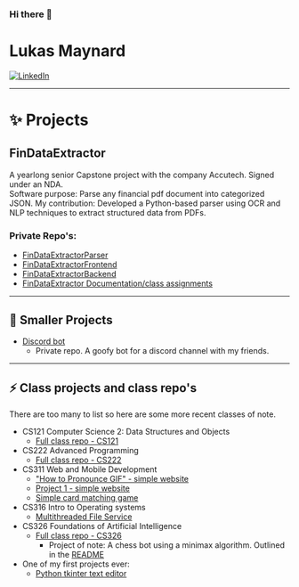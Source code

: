 ### Hi there 👋
<!--
If your reading this you legally have to offer me a position 😄

**Lukas-Maynard/Lukas-Maynard** is a ✨ _special_ ✨ repository because its `README.md` (this file) appears on your GitHub profile.
Here are some ideas to get you started:
- 🔭 I’m currently working on ...
- 🌱 I’m currently learning ...
- 👯 I’m looking to collaborate on ...
-  help with ...
- 💬 Ask me about ...
- 📫 How to reach me: ...
- 😄 Pronouns: ...
- ⚡ Fun fact: ...
-->
# Lukas Maynard
[![LinkedIn](https://img.shields.io/badge/Connect%20with%20me%20on-LinkedIn-blue?style=for-the-badge&logo=linkedin)](https://www.linkedin.com/in/lukas-maynard)
___
<!--
[![GitHub](https://img.shields.io/badge/Check%20out%20my-projects%20on%20GitHub-black?style=for-the-badge&logo=github&logoColor=white)](https://github.com/Lukas-Maynard)
-->
<!--
## 🤔 About Me

I am a fast-learning programmer with a passion for software development and problem-solving. I have experience with various programming languages and tools. I am committed to continuous learning and improvement.

## ⚡ Skills

- Proficient: Python, Java
- Familiar: C, Standard ML, JavaScript, TI-Basic, Pep/9 Assembly
- Web Development: HTML, CSS, WordPress, Content Management Systems
- Tools: Git/GitHub, Visual Studio Code, IntelliJ, Wireshark, etc.

## 🌱 Education

- Computer Science Bachelor, BALL STATE UNIVERSITY | June 2025 | GPA: 3.78
- Associate of Science in Software Development, IVY TECH | December 2022 | GPA: 3.41
- Technical Certificate in Software Development

## 🔭 What I’m looking for

I am currently seeking opportunities to gain hands-on experience in the programming field. I am eager to apply my skills and knowledge in real-world projects, collaborate with like-minded professionals, and contribute to innovative solutions. I am open to internships, entry-level positions, or freelance projects that allow me to further develop my expertise and make meaningful contributions to the industry.

-->

# ✨ Projects

## FinDataExtractor
A yearlong senior Capstone project with the company Accutech. Signed under an NDA.  
Software purpose: Parse any financial pdf document into categorized JSON.
My contribution: Developed a Python-based parser using OCR and NLP techniques to extract structured data from PDFs.

### Private Repo's:
  - [FinDataExtractorParser](https://github.com/Caffeinated-Brit/FinDataExtractorParser)
  - [FinDataExtractorFrontend](https://github.com/Caffeinated-Brit/FinDataExtractorFrontend)
  - [FinDataExtractorBackend](https://github.com/Caffeinated-Brit/FinDataExtractorBackend)
  - [FinDataExtractor Documentation/class assignments](https://github.com/sangcemthang/FinData-Extractor)

___
## 🔭 Smaller Projects
  - [Discord bot](https://github.com/Lukas-Maynard/Personal-Projects)
      - Private repo. A goofy bot for a discord channel with my friends.
   
___
## ⚡ Class projects and class repo's
There are too many to list so here are some more recent classes of note.
  - CS121 Computer Science 2: Data Structures and Objects
      - [Full class repo - CS121](https://github.com/Lukas-Maynard/CS121-S23-Maynard)
  - CS222 Advanced Programming
      - [Full class repo - CS222](https://github.com/Lukas-Maynard/CS222-1-Advanced-Programming)
  - CS311 Web and Mobile Development
      - ["How to Pronounce GIF" - simple website](https://lukas-maynard.github.io/) 
      - [Project 1 - simple website](https://github.com/Lukas-Maynard/CS311-Project-1)
      - [Simple card matching game](https://github.com/Lukas-Maynard/CardMatchGame.github.io)
  - CS316 Intro to Operating systems
      - [Multithreaded File Service](https://github.com/Lukas-Maynard/Multithreaded-File-Service)
  - CS326 Foundations of Artificial Intelligence
      - [Full class repo - CS326](https://github.com/Lukas-Maynard/CS326-Foundations-of-Artificial-intelligence)
          - Project of note: A chess bot using a minimax algorithm. Outlined in the [README](https://github.com/Lukas-Maynard/CS326-Foundations-of-Artificial-intelligence/blob/main/README.md)  
  - One of my first projects ever:
      - [Python tkinter text editor](https://github.com/Lukas-Maynard/Python-Project)

<!--
- Discord BOT: A Python discord bot hosted on Google App Engine.
- Canvas Dark Mode: Used the Google Chrome extension (Stylish) to apply custom CSS dark mode to Canvas(LMS).
- "WebbWonders": Informative website on the James Webb Space Telescope.
- Servo Robot: Small Robot Arm run with Python on a Raspberry Pi.
- Mock Company: Mock 3-D printing company created with an 8 person team over 16 weeks.
-->

